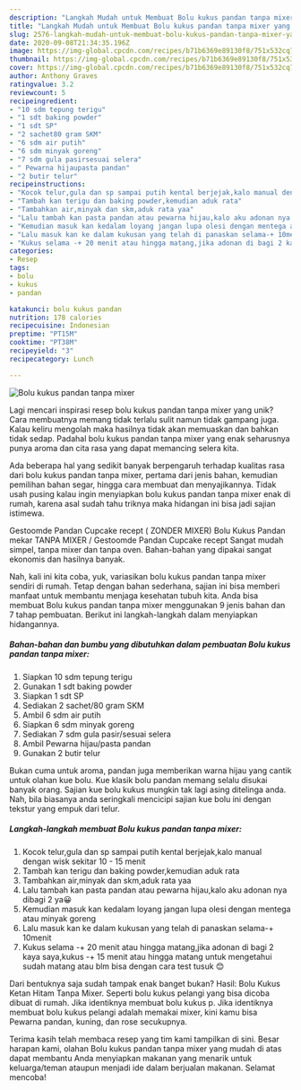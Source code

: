 ```yaml
---
description: "Langkah Mudah untuk Membuat Bolu kukus pandan tanpa mixer yang Enak Banget"
title: "Langkah Mudah untuk Membuat Bolu kukus pandan tanpa mixer yang Enak Banget"
slug: 2576-langkah-mudah-untuk-membuat-bolu-kukus-pandan-tanpa-mixer-yang-enak-banget
date: 2020-09-08T21:34:35.196Z
image: https://img-global.cpcdn.com/recipes/b71b6369e89130f8/751x532cq70/bolu-kukus-pandan-tanpa-mixer-foto-resep-utama.jpg
thumbnail: https://img-global.cpcdn.com/recipes/b71b6369e89130f8/751x532cq70/bolu-kukus-pandan-tanpa-mixer-foto-resep-utama.jpg
cover: https://img-global.cpcdn.com/recipes/b71b6369e89130f8/751x532cq70/bolu-kukus-pandan-tanpa-mixer-foto-resep-utama.jpg
author: Anthony Graves
ratingvalue: 3.2
reviewcount: 5
recipeingredient:
- "10 sdm tepung terigu"
- "1 sdt baking powder"
- "1 sdt SP"
- "2 sachet80 gram SKM"
- "6 sdm air putih"
- "6 sdm minyak goreng"
- "7 sdm gula pasirsesuai selera"
- " Pewarna hijaupasta pandan"
- "2 butir telur"
recipeinstructions:
- "Kocok telur,gula dan sp sampai putih kental berjejak,kalo manual dengan wisk sekitar 10 - 15 menit"
- "Tambah kan terigu dan baking powder,kemudian aduk rata"
- "Tambahkan air,minyak dan skm,aduk rata yaa"
- "Lalu tambah kan pasta pandan atau pewarna hijau,kalo aku adonan nya dibagi 2 ya😀"
- "Kemudian masuk kan kedalam loyang jangan lupa olesi dengan mentega atau minyak goreng"
- "Lalu masuk kan ke dalam kukusan yang telah di panaskan selama-+ 10menit"
- "Kukus selama -+ 20 menit atau hingga matang,jika adonan di bagi 2 kaya saya,kukus -+ 15 menit atau hingga matang untuk mengetahui sudah matang atau blm bisa dengan cara test tusuk 😊"
categories:
- Resep
tags:
- bolu
- kukus
- pandan

katakunci: bolu kukus pandan 
nutrition: 178 calories
recipecuisine: Indonesian
preptime: "PT15M"
cooktime: "PT38M"
recipeyield: "3"
recipecategory: Lunch

---
```



![Bolu kukus pandan tanpa mixer](https://img-global.cpcdn.com/recipes/b71b6369e89130f8/751x532cq70/bolu-kukus-pandan-tanpa-mixer-foto-resep-utama.jpg)

Lagi mencari inspirasi resep bolu kukus pandan tanpa mixer yang unik? Cara membuatnya memang tidak terlalu sulit namun tidak gampang juga. Kalau keliru mengolah maka hasilnya tidak akan memuaskan dan bahkan tidak sedap. Padahal bolu kukus pandan tanpa mixer yang enak seharusnya punya aroma dan cita rasa yang dapat memancing selera kita.

Ada beberapa hal yang sedikit banyak berpengaruh terhadap kualitas rasa dari bolu kukus pandan tanpa mixer, pertama dari jenis bahan, kemudian pemilihan bahan segar, hingga cara membuat dan menyajikannya. Tidak usah pusing kalau ingin menyiapkan bolu kukus pandan tanpa mixer enak di rumah, karena asal sudah tahu triknya maka hidangan ini bisa jadi sajian istimewa.

Gestoomde Pandan Cupcake recept ( ZONDER MIXER) Bolu Kukus Pandan mekar TANPA MIXER / Gestoomde Pandan Cupcake recept Sangat mudah simpel, tanpa mixer dan tanpa oven. Bahan-bahan yang dipakai sangat ekonomis dan hasilnya banyak.


Nah, kali ini kita coba, yuk, variasikan bolu kukus pandan tanpa mixer sendiri di rumah. Tetap dengan bahan sederhana, sajian ini bisa memberi manfaat untuk membantu menjaga kesehatan tubuh kita. Anda bisa membuat Bolu kukus pandan tanpa mixer menggunakan 9 jenis bahan dan 7 tahap pembuatan. Berikut ini langkah-langkah dalam menyiapkan hidangannya.

<!--inarticleads1-->

##### Bahan-bahan dan bumbu yang dibutuhkan dalam pembuatan Bolu kukus pandan tanpa mixer:

1. Siapkan 10 sdm tepung terigu
1. Gunakan 1 sdt baking powder
1. Siapkan 1 sdt SP
1. Sediakan 2 sachet/80 gram SKM
1. Ambil 6 sdm air putih
1. Siapkan 6 sdm minyak goreng
1. Sediakan 7 sdm gula pasir/sesuai selera
1. Ambil  Pewarna hijau/pasta pandan
1. Gunakan 2 butir telur


Bukan cuma untuk aroma, pandan juga memberikan warna hijau yang cantik untuk olahan kue bolu. Kue klasik bolu pandan memang selalu disukai banyak orang. Sajian kue bolu kukus mungkin tak lagi asing ditelinga anda. Nah, bila biasanya anda seringkali mencicipi sajian kue bolu ini dengan tekstur yang empuk dari telur. 

<!--inarticleads2-->

##### Langkah-langkah membuat Bolu kukus pandan tanpa mixer:

1. Kocok telur,gula dan sp sampai putih kental berjejak,kalo manual dengan wisk sekitar 10 - 15 menit
1. Tambah kan terigu dan baking powder,kemudian aduk rata
1. Tambahkan air,minyak dan skm,aduk rata yaa
1. Lalu tambah kan pasta pandan atau pewarna hijau,kalo aku adonan nya dibagi 2 ya😀
1. Kemudian masuk kan kedalam loyang jangan lupa olesi dengan mentega atau minyak goreng
1. Lalu masuk kan ke dalam kukusan yang telah di panaskan selama-+ 10menit
1. Kukus selama -+ 20 menit atau hingga matang,jika adonan di bagi 2 kaya saya,kukus -+ 15 menit atau hingga matang untuk mengetahui sudah matang atau blm bisa dengan cara test tusuk 😊


Dari bentuknya saja sudah tampak enak banget bukan? Hasil: Bolu Kukus Ketan Hitam Tanpa Mixer. Seperti bolu kukus pelangi yang bisa dicoba dibuat di rumah. Jika identiknya membuat bolu kukus p. Jika identiknya membuat bolu kukus pelangi adalah memakai mixer, kini kamu bisa Pewarna pandan, kuning, dan rose secukupnya. 

Terima kasih telah membaca resep yang tim kami tampilkan di sini. Besar harapan kami, olahan Bolu kukus pandan tanpa mixer yang mudah di atas dapat membantu Anda menyiapkan makanan yang menarik untuk keluarga/teman ataupun menjadi ide dalam berjualan makanan. Selamat mencoba!
